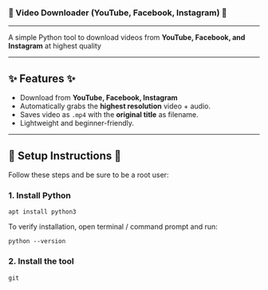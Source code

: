 ### 🎥 Video Downloader (YouTube, Facebook, Instagram) 🎥 ###

---

A simple Python tool to download videos from **YouTube, Facebook, and Instagram** at highest quality  
 
---

## ✨ Features ✨ ##

- Download from **YouTube, Facebook, Instagram** 
- Automatically grabs the **highest resolution** video + audio.
- Saves video as `.mp4` with the **original title** as filename.
- Lightweight and beginner-friendly.

---

## 🚀 Setup Instructions 🚀 ##

Follow these steps and be sure to be a root user:

### 1. Install Python
```
apt install python3
```

To verify installation, open terminal / command prompt and run:
```
python --version
```
### 2. Install the tool
```
git
